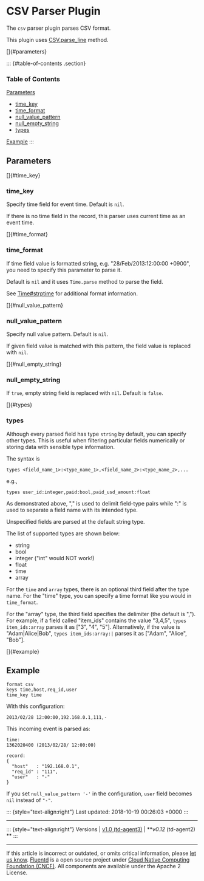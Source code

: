 CSV Parser Plugin
=================

The `csv` parser plugin parses CSV format.

This plugin uses
[CSV.parse\_line](http://ruby-doc.org/stdlib-2.4.1/libdoc/csv/rdoc/CSV.html#method-c-parse_line)
method.

[]{#parameters}

::: {#table-of-contents .section}
### Table of Contents

[Parameters](#parameters)

-   [time\_key](#time_key)
-   [time\_format](#time_format)
-   [null\_value\_pattern](#null_value_pattern)
-   [null\_empty\_string](#null_empty_string)
-   [types](#types)

[Example](#example)
:::

Parameters
----------

[]{#time_key}

### time\_key

Specify time field for event time. Default is `nil`.

If there is no time field in the record, this parser uses current time
as an event time.

[]{#time_format}

### time\_format

If time field value is formatted string, e.g. "28/Feb/2013:12:00:00
+0900", you need to specify this parameter to parse it.

Default is `nil` and it uses `Time.parse` method to parse the field.

See
[Time\#strptime](http://ruby-doc.org/stdlib-2.4.1/libdoc/time/rdoc/Time.html#method-c-strptime)
for additional format information.

[]{#null_value_pattern}

### null\_value\_pattern

Specify null value pattern. Default is `nil`.

If given field value is matched with this pattern, the field value is
replaced with `nil`.

[]{#null_empty_string}

### null\_empty\_string

If `true`, empty string field is replaced with `nil`. Default is
`false`.

[]{#types}

### types

Although every parsed field has type `string` by default, you can
specify other types. This is useful when filtering particular fields
numerically or storing data with sensible type information.

The syntax is

``` {.CodeRay}
types <field_name_1>:<type_name_1>,<field_name_2>:<type_name_2>,...
```

e.g.,

``` {.CodeRay}
types user_id:integer,paid:bool,paid_usd_amount:float
```

As demonstrated above, "," is used to delimit field-type pairs while ":"
is used to separate a field name with its intended type.

Unspecified fields are parsed at the default string type.

The list of supported types are shown below:

-   string
-   bool
-   integer ("int" would NOT work!)
-   float
-   time
-   array

For the `time` and `array` types, there is an optional third field after
the type name. For the "time" type, you can specify a time format like
you would in `time_format`.

For the "array" type, the third field specifies the delimiter (the
default is ","). For example, if a field called "item\_ids" contains the
value "3,4,5", `types item_ids:array` parses it as \["3", "4", "5"\].
Alternatively, if the value is "Adam\|Alice\|Bob",
`types item_ids:array:|` parses it as \["Adam", "Alice", "Bob"\].

[]{#example}

Example
-------

``` {.CodeRay}
format csv
keys time,host,req_id,user
time_key time
```

With this configuration:

``` {.CodeRay}
2013/02/28 12:00:00,192.168.0.1,111,-
```

This incoming event is parsed as:

``` {.CodeRay}
time:
1362020400 (2013/02/28/ 12:00:00)

record:
{
  "host"   : "192.168.0.1",
  "req_id" : "111",
  "user"   : "-"
}
```

If you set `null_value_pattern '-'` in the configuration, `user` field
becomes `nil` instead of `"-"`.

::: {style="text-align:right"}
Last updated: 2018-10-19 00:26:03 +0000
:::

------------------------------------------------------------------------

::: {style="text-align:right"}
Versions \| [v1.0 (td-agent3)](/v1.0/articles/parser_csv) \| ***v0.12*
(td-agent2) **
:::

------------------------------------------------------------------------

If this article is incorrect or outdated, or omits critical information,
please [let us
know](https://github.com/fluent/fluentd-docs/issues?state=open).
[Fluentd](http://www.fluentd.org/) is a open source project under [Cloud
Native Computing Foundation (CNCF)](https://cncf.io/). All components
are available under the Apache 2 License.
